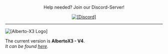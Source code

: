 <p align="center">
Help needed? Join our Discord-Server!
</p>
<p align="center">
<a href="https://discord.gg/23rMcYu">
<img src="https://img.shields.io/discord/632526390113337346?color=%20%237289DA&label=Discord&logo=Discord&logoColor=%20%237289DA" alt="[Discord]"></a>
</p>

---

<p align="left">
<img src="https://github.com/Alberto-X3.png" alt="[Alberto-X3 Logo]">
</p>
<p align="left">
The current version is <b>AlbertoX3 - V4</b>.</br>
<i>
It can be found <a href="https://github.com/Alberto-X3/Alberto-X3-V4">here</a>.
</i>
</p>
